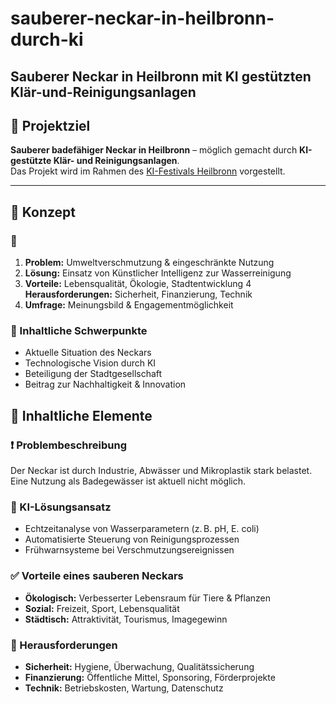# sauberer-neckar-in-heilbronn-durch-ki
Sauberer Neckar in Heilbronn mit KI gestützten Klär-und-Reinigungsanlagen
---

## 🎯 Projektziel

**Sauberer badefähiger Neckar in Heilbronn** – möglich gemacht durch **KI-gestützte Klär- und Reinigungsanlagen**.  
Das Projekt wird im Rahmen des [KI-Festivals Heilbronn](https://ki-festival.de) vorgestellt.

---

## 📐 Konzept

### 🔷 
1. **Problem:** Umweltverschmutzung & eingeschränkte Nutzung
2. **Lösung:** Einsatz von Künstlicher Intelligenz zur Wasserreinigung
3. **Vorteile:** Lebensqualität, Ökologie, Stadtentwicklung
4 **Herausforderungen:** Sicherheit, Finanzierung, Technik
5. **Umfrage:** Meinungsbild & Engagementmöglichkeit

### 🔷 Inhaltliche Schwerpunkte
- Aktuelle Situation des Neckars
- Technologische Vision durch KI
- Beteiligung der Stadtgesellschaft
- Beitrag zur Nachhaltigkeit & Innovation

## 🧠 Inhaltliche Elemente

### ❗ Problembeschreibung
Der Neckar ist durch Industrie, Abwässer und Mikroplastik stark belastet. Eine Nutzung als Badegewässer ist aktuell nicht möglich.

### 🤖 KI-Lösungsansatz
- Echtzeitanalyse von Wasserparametern (z. B. pH, E. coli)
- Automatisierte Steuerung von Reinigungsprozessen
- Frühwarnsysteme bei Verschmutzungsereignissen

### ✅ Vorteile eines sauberen Neckars
- **Ökologisch:** Verbesserter Lebensraum für Tiere & Pflanzen  
- **Sozial:** Freizeit, Sport, Lebensqualität  
- **Städtisch:** Attraktivität, Tourismus, Imagegewinn

### 🧱 Herausforderungen
- **Sicherheit:** Hygiene, Überwachung, Qualitätssicherung  
- **Finanzierung:** Öffentliche Mittel, Sponsoring, Förderprojekte  
- **Technik:** Betriebskosten, Wartung, Datenschutz
